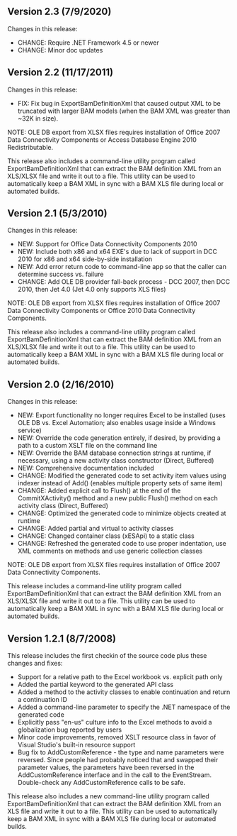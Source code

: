 ## Version 2.3 (7/9/2020)

Changes in this release:

* CHANGE: Require .NET Framework 4.5 or newer
* CHANGE: Minor doc updates

## Version 2.2 (11/17/2011)

Changes in this release:

* FIX: Fix bug in ExportBamDefinitionXml that caused output XML to be truncated with larger BAM models (when the BAM XML was greater than ~32K in size).

NOTE: OLE DB export from XLSX files requires installation of Office 2007 Data Connectivity Components or Access Database Engine 2010 Redistributable.

This release also includes a command-line utility program called ExportBamDefinitionXml that can extract the BAM definition XML from an XLS/XLSX file and write it out to a file. This utility can be used to automatically keep a BAM XML in sync with a BAM XLS file during local or automated builds.

## Version 2.1 (5/3/2010)

Changes in this release:

* NEW: Support for Office Data Connectivity Components 2010
* NEW: Include both x86 and x64 EXE's due to lack of support in DCC 2010 for x86 and x64 side-by-side installation
* NEW: Add error return code to command-line app so that the caller can determine success vs. failure
* CHANGE: Add OLE DB provider fall-back process - DCC 2007, then DCC 2010, then Jet 4.0 (Jet 4.0 only supports XLS files)

NOTE: OLE DB export from XLSX files requires installation of Office 2007 Data Connectivity Components or Office 2010 Data Connectivity Components.

This release also includes a command-line utility program called ExportBamDefinitionXml that can extract the BAM definition XML from an XLS/XLSX file and write it out to a file. This utility can be used to automatically keep a BAM XML in sync with a BAM XLS file during local or automated builds.

## Version 2.0 (2/16/2010)

Changes in this release:

* NEW: Export functionality no longer requires Excel to be installed (uses OLE DB vs. Excel Automation; also enables usage inside a Windows service)
* NEW: Override the code generation entirely, if desired, by providing a path to a custom XSLT file on the command line
* NEW: Override the BAM database connection strings at runtime, if necessary, using a new activity class constructor (Direct, Buffered)
* NEW: Comprehensive documentation included
* CHANGE: Modified the generated code to set activity item values using indexer instead of Add() (enables multiple property sets of same item)
* CHANGE: Added explicit call to Flush() at the end of the CommitXActivity() method and a new public Flush() method on each activity class (Direct, Buffered)
* CHANGE: Optimized the generated code to minimize objects created at runtime
* CHANGE: Added partial and virtual to activity classes
* CHANGE: Changed container class (xESApi) to a static class
* CHANGE: Refreshed the generated code to use proper indentation, use XML comments on methods and use generic collection classes

NOTE: OLE DB export from XLSX files requires installation of Office 2007 Data Connectivity Components.

This release includes a command-line utility program called ExportBamDefinitionXml that can extract the BAM definition XML from an XLS/XLSX file and write it out to a file. This utility can be used to automatically keep a BAM XML in sync with a BAM XLS file during local or automated builds.

## Version 1.2.1 (8/7/2008)

This release includes the first checkin of the source code plus these changes and fixes:

* Support for a relative path to the Excel workbook vs. explicit path only
* Added the partial keyword to the generated API class
* Added a method to the activity classes to enable continuation and return a continuation ID
* Added a command-line parameter to specify the .NET namespace of the generated code
* Explicitly pass "en-us" culture info to the Excel methods to avoid a globalization bug reported by users
* Minor code improvements, removed XSLT resource class in favor of Visual Studio's built-in resource support
* Bug fix to AddCustomReference - the type and name parameters were reversed. Since people had probably noticed that and swapped their parameter values, the parameters have been reversed in the AddCustomReference interface and in the call to the EventStream. Double-check any AddCustomReference calls to be safe.

This release also includes a new command-line utility program called ExportBamDefinitionXml that can extract the BAM definition XML from an XLS file and write it out to a file. This utility can be used to automatically keep a BAM XML in sync with a BAM XLS file during local or automated builds.
